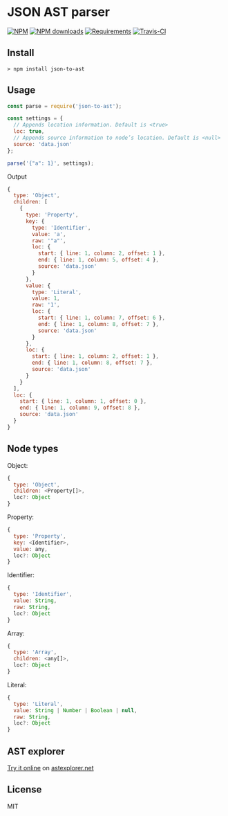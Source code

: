 [npm-icon]:           https://img.shields.io/npm/v/json-to-ast.svg
[npm-downloads-icon]: https://img.shields.io/npm/dm/json-to-ast.svg
[npm-url]:            https://www.npmjs.com/package/json-to-ast

[node-versions-icon]: https://img.shields.io/node/v/json-to-ast.svg
[node-url]:           https://nodejs.org

[test-icon]:          https://travis-ci.org/vtrushin/json-to-ast.svg?branch=master
[test-url]:           https://travis-ci.org/vtrushin/json-to-ast

[coverage-icon]:      https://coveralls.io/repos/github/vtrushin/json-to-ast/badge.svg?branch=master
[coverage-url]:       https://coveralls.io/github/vtrushin/json-to-ast?branch=master

[astexplorer-url]:   https://astexplorer.net/#/gist/6e328cf76a27ca85e552c9cb583cdd74/1077c8842337972509a29bc9063d17bf90a1a492

# JSON AST parser

[![NPM][npm-icon]][npm-url]
[![NPM downloads][npm-downloads-icon]][npm-url]
[![Requirements][node-versions-icon]][node-url]
[![Travis-CI][test-icon]][test-url]

## Install
```
> npm install json-to-ast
```

## Usage

```js
const parse = require('json-to-ast');

const settings = {
  // Appends location information. Default is <true>
  loc: true,
  // Appends source information to node’s location. Default is <null>
  source: 'data.json'
};

parse('{"a": 1}', settings);
```

Output
```js
{
  type: 'Object',
  children: [
    {
      type: 'Property',
      key: {
        type: 'Identifier',
        value: 'a',
        raw: '"a"',
        loc: {
          start: { line: 1, column: 2, offset: 1 },
          end: { line: 1, column: 5, offset: 4 },
          source: 'data.json'
        }
      },
      value: {
        type: 'Literal',
        value: 1,
        raw: '1',
        loc: {
          start: { line: 1, column: 7, offset: 6 },
          end: { line: 1, column: 8, offset: 7 },
          source: 'data.json'
        }
      },
      loc: {
        start: { line: 1, column: 2, offset: 1 },
        end: { line: 1, column: 8, offset: 7 },
        source: 'data.json'
      }
    }
  ],
  loc: {
    start: { line: 1, column: 1, offset: 0 },
    end: { line: 1, column: 9, offset: 8 },
    source: 'data.json'
  }
}
```

## Node types

Object:
```js
{
  type: 'Object',
  children: <Property[]>,
  loc?: Object
}
```

Property:
```js
{
  type: 'Property',
  key: <Identifier>,
  value: any,
  loc?: Object
}
```

Identifier:
```js
{
  type: 'Identifier',
  value: String,
  raw: String,
  loc?: Object
}
```

Array:
```js
{
  type: 'Array',
  children: <any[]>,
  loc?: Object
}
```

Literal:
```js
{
  type: 'Literal',
  value: String | Number | Boolean | null,
  raw: String,
  loc?: Object
}
```

## AST explorer
[Try it online][astexplorer-url] on [astexplorer.net](https://astexplorer.net/)

## License
MIT
